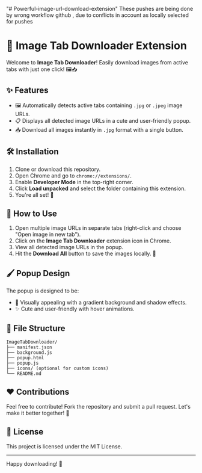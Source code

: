 "# Powerful-image-url-download-extension" 
These pushes are being done by wrong workflow github , due to conflicts in account as locally selected for pushes
# 📸 Image Tab Downloader Extension

Welcome to **Image Tab Downloader**! Easily download images from active tabs with just one click! 🖼️📥

## ✨ Features
- 🖼️ Automatically detects active tabs containing `.jpg` or `.jpeg` image URLs.
- 📋 Displays all detected image URLs in a cute and user-friendly popup.
- 📥 Download all images instantly in `.jpg` format with a single button.

## 🛠️ Installation
1. Clone or download this repository.
2. Open Chrome and go to `chrome://extensions/`.
3. Enable **Developer Mode** in the top-right corner.
4. Click **Load unpacked** and select the folder containing this extension.
5. You're all set! 🎉

## 🚀 How to Use
1. Open multiple image URLs in separate tabs (right-click and choose "Open image in new tab").
2. Click on the **Image Tab Downloader** extension icon in Chrome.
3. View all detected image URLs in the popup.
4. Hit the **Download All** button to save the images locally. 📂

## 🖌️ Popup Design
The popup is designed to be:
- 🌈 Visually appealing with a gradient background and shadow effects.
- ✨ Cute and user-friendly with hover animations.

## 📂 File Structure
```
ImageTabDownloader/
├── manifest.json
├── background.js
├── popup.html
├── popup.js
├── icons/ (optional for custom icons)
└── README.md
```

## ❤️ Contributions
Feel free to contribute! Fork the repository and submit a pull request. Let's make it better together! 🤝

## 📝 License
This project is licensed under the MIT License.

---
Happy downloading! 🚀

